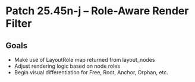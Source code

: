 # Patch 25.45n-j – Role-Aware Render Filter

## Goals
- Make use of LayoutRole map returned from layout_nodes
- Adjust rendering logic based on node roles
- Begin visual differentiation for Free, Root, Anchor, Orphan, etc.
